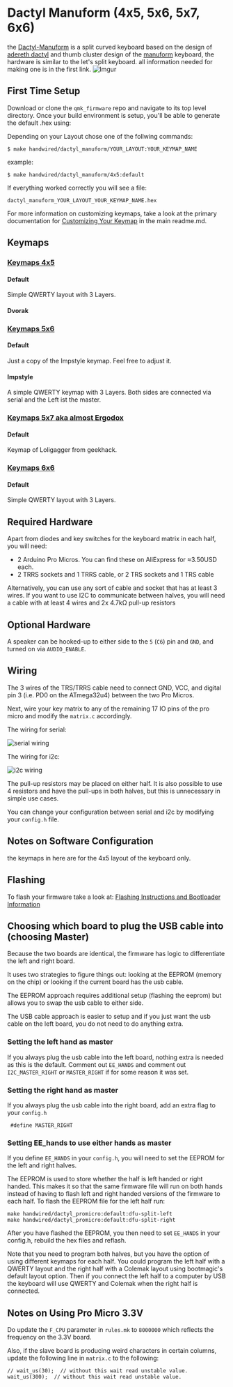 Dactyl Manuform (4x5, 5x6, 5x7, 6x6)
======
the [Dactyl-Manuform](https://github.com/tshort/dactyl-keyboard) is a split curved keyboard based on the design of [adereth dactyl](https://github.com/adereth/dactyl-keyboard) and thumb cluster design of the [manuform](https://geekhack.org/index.php?topic=46015.0) keyboard, the hardware is similar to the let's split keyboard. all information needed for making one is in the first link.
![Imgur](https://i.imgur.com/7y0Vbyd.jpg)


## First Time Setup

Download or clone the `qmk_firmware` repo and navigate to its top level directory. Once your build environment is setup, you'll be able to generate the default .hex using:

Depending on your Layout chose one of the follwing commands:

```
$ make handwired/dactyl_manuform/YOUR_LAYOUT:YOUR_KEYMAP_NAME
```

example:
```
$ make handwired/dactyl_manuform/4x5:default
```

If everything worked correctly you will see a file:

```
dactyl_manuform_YOUR_LAYOUT_YOUR_KEYMAP_NAME.hex
```

For more information on customizing keymaps, take a look at the primary documentation for [Customizing Your Keymap](/docs/faq_keymap.md) in the main readme.md.


## Keymaps

### [Keymaps 4x5](/keyboards/handwired/dactyl_manuform/4x5/keymaps/)

#### Default
Simple QWERTY layout with 3 Layers.
#### Dvorak

### [Keymaps 5x6](/keyboards/handwired/dactyl_manuform/5x6/keymaps/)

#### Default
Just a copy of the Impstyle keymap. Feel free to adjust it.

#### Impstyle
A simple QWERTY keymap with 3 Layers. Both sides are connected via serial and the Left ist the master.

### [Keymaps 5x7 aka almost Ergodox](/keyboards/handwired/dactyl_manuform/5x7/keymaps/)
#### Default
Keymap of Loligagger from geekhack.

### [Keymaps 6x6](/keyboards/handwired/dactyl_manuform/6x6/keymaps/)

#### Default
Simple QWERTY layout with 3 Layers.

## Required Hardware

Apart from diodes and key switches for the keyboard matrix in each half, you
will need:

* 2 Arduino Pro Micros. You can find these on AliExpress for ≈3.50USD each.
* 2 TRRS sockets and 1 TRRS cable, or 2 TRS sockets and 1 TRS cable

Alternatively, you can use any sort of cable and socket that has at least 3
wires. If you want to use I2C to communicate between halves, you will need a
cable with at least 4 wires and 2x 4.7kΩ pull-up resistors

## Optional Hardware
A speaker can be hooked-up to either side to the `5` (`C6`) pin and `GND`, and turned on via `AUDIO_ENABLE`.

## Wiring

The 3 wires of the TRS/TRRS cable need to connect GND, VCC, and digital pin 3 (i.e.
PD0 on the ATmega32u4) between the two Pro Micros.

Next, wire your key matrix to any of the remaining 17 IO pins of the pro micro
and modify the `matrix.c` accordingly.

The wiring for serial:

![serial wiring](https://i.imgur.com/C3D1GAQ.png)

The wiring for i2c:

![i2c wiring](https://i.imgur.com/Hbzhc6E.png)

The pull-up resistors may be placed on either half. It is also possible
to use 4 resistors and have the pull-ups in both halves, but this is
unnecessary in simple use cases.

You can change your configuration between serial and i2c by modifying your `config.h` file.

## Notes on Software Configuration

the keymaps in here are for the 4x5 layout of the keyboard only.

## Flashing

To flash your firmware take a look at: [Flashing Instructions and Bootloader Information](https://docs.qmk.fm/#/flashing)


## Choosing which board to plug the USB cable into (choosing Master)

Because the two boards are identical, the firmware has logic to differentiate the left and right board.

It uses two strategies to figure things out: looking at the EEPROM (memory on the chip) or looking if the current board has the usb cable.

The EEPROM approach requires additional setup (flashing the eeprom) but allows you to swap the usb cable to either side.

The USB cable approach is easier to setup and if you just want the usb cable on the left board, you do not need to do anything extra.

### Setting the left hand as master

If you always plug the usb cable into the left board, nothing extra is needed as this is the default. Comment out `EE_HANDS` and comment out `I2C_MASTER_RIGHT` or `MASTER_RIGHT` if for some reason it was set.

### Setting the right hand as master

If you always plug the usb cable into the right board, add an extra flag to your `config.h`
```
 #define MASTER_RIGHT
```

### Setting EE_hands to use either hands as master

If you define `EE_HANDS` in your `config.h`, you will need to set the
EEPROM for the left and right halves.

The EEPROM is used to store whether the
half is left handed or right handed. This makes it so that the same firmware
file will run on both hands instead of having to flash left and right handed
versions of the firmware to each half. To flash the EEPROM file for the left
half run:
```
make handwired/dactyl_promicro:default:dfu-split-left
make handwired/dactyl_promicro:default:dfu-split-right
```

After you have flashed the EEPROM, you then need to set `EE_HANDS` in your config.h, rebuild the hex files and reflash.

Note that you need to program both halves, but you have the option of using
different keymaps for each half. You could program the left half with a QWERTY
layout and the right half with a Colemak layout using bootmagic's default layout option.
Then if you connect the left half to a computer by USB the keyboard will use QWERTY and Colemak when the
right half is connected.


Notes on Using Pro Micro 3.3V
-----------------------------

Do update the `F_CPU` parameter in `rules.mk` to `8000000` which reflects
the frequency on the 3.3V board.

Also, if the slave board is producing weird characters in certain columns,
update the following line in `matrix.c` to the following:

```
// wait_us(30);  // without this wait read unstable value.
wait_us(300);  // without this wait read unstable value.
```

